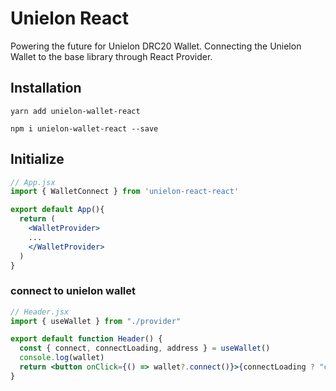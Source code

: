 # Unielon React

Powering the future for Unielon DRC20 Wallet.
Connecting the Unielon Wallet to the base library through React Provider.

## Installation

```shell
yarn add unielon-wallet-react
```

```shell
npm i unielon-wallet-react --save
```

## Initialize

```jsx
// App.jsx
import { WalletConnect } from 'unielon-react-react'

export default App(){
  return (
    <WalletProvider>
    ...
    </WalletProvider>
  )
}

```

### connect to unielon wallet

```jsx
// Header.jsx
import { useWallet } from "./provider"

export default function Header() {
  const { connect, connectLoading, address } = useWallet()
  console.log(wallet)
  return <button onClick={() => wallet?.connect()}>{connectLoading ? "connecting..." : address ? wallet.address : "Connect Wallet"}</button>
}
```
